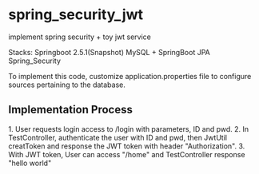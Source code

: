 # spring_security_jwt
implement spring security + toy jwt service

Stacks: 
Springboot 2.5.1(Snapshot) 
MySQL + SpringBoot JPA 
Spring_Security 

To implement this code, customize application.properties file to configure sources pertaining to the database. 

<h2> Implementation Process</h2>
1. User requests login access to /login with parameters, ID and pwd.
2. In TestController, authenticate the user with ID and pwd, then JwtUtil creatToken and response the JWT token with header "Authorization".
3. With JWT token, User can access "/home" and TestController response "hello world"
